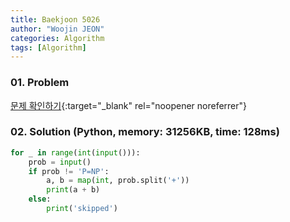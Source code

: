 ```yaml
---
title: Baekjoon 5026
author: "Woojin JEON"
categories: Algorithm
tags: [Algorithm]
---
```


### 01. Problem

[문제 확인하기](https://www.acmicpc.net/problem/5026){:target="_blank" rel="noopener noreferrer"}

### 02. Solution (Python, memory: 31256KB, time: 128ms)

```python
for _ in range(int(input())):
    prob = input()
    if prob != 'P=NP':
        a, b = map(int, prob.split('+'))
        print(a + b)
    else:
        print('skipped')
```
